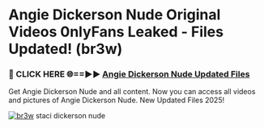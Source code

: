 # Angie Dickerson Nude Original Videos 0nlyFans Leaked - Files Updated! (br3w)

<h3>🔴 CLICK HERE 🌐==►► <a href="https://tinyurl.com/5h6xmrr3" rel="nofollow">Angie Dickerson Nude Updated Files</a></h3>

Get Angie Dickerson Nude and all content. Now you can access all videos and pictures of Angie Dickerson Nude. New Updated Files 2025!

[![br3w](https://i.imgur.com/KVD873Z.gif)](https://tinyurl.com/5h6xmrr3)
staci dickerson nude